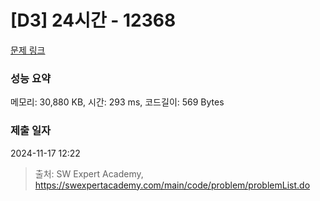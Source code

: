 # [D3] 24시간 - 12368 

[문제 링크](https://swexpertacademy.com/main/code/problem/problemDetail.do?contestProbId=AXsEBlLqedsDFARX) 

### 성능 요약

메모리: 30,880 KB, 시간: 293 ms, 코드길이: 569 Bytes

### 제출 일자

2024-11-17 12:22



> 출처: SW Expert Academy, https://swexpertacademy.com/main/code/problem/problemList.do